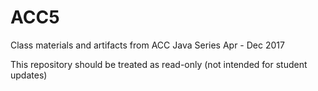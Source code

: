 # ACC5

Class materials and artifacts from ACC Java Series Apr - Dec 2017

This repository should be treated as read-only (not intended for student updates)

